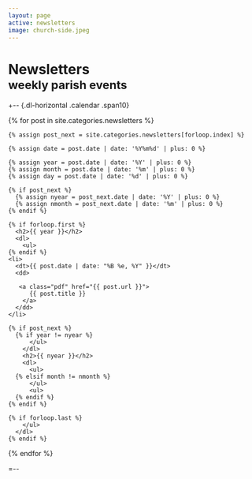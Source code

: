 ```yaml
---
layout: page
active: newsletters
image: church-side.jpeg
---
```


# Newsletters<br /><small>weekly parish events</small>

+-- {.dl-horizontal .calendar .span10}
<section>
  {% for post in site.categories.newsletters %}

    {% assign post_next = site.categories.newsletters[forloop.index] %}

    {% assign date = post.date | date: '%Y%m%d' | plus: 0 %}

    {% assign year = post.date | date: '%Y' | plus: 0 %}
    {% assign month = post.date | date: '%m' | plus: 0 %}
    {% assign day = post.date | date: '%d' | plus: 0 %}

    {% if post_next %}
      {% assign nyear = post_next.date | date: '%Y' | plus: 0 %}
      {% assign nmonth = post_next.date | date: '%m' | plus: 0 %}
    {% endif %}

    {% if forloop.first %}
      <h2>{{ year }}</h2>
      <dl>
        <ul>
    {% endif %}
    <li>
      <dt>{{ post.date | date: "%B %e, %Y" }}</dt>
      <dd>

       <a class="pdf" href="{{ post.url }}">
          {{ post.title }}
        </a>
      </dd>
    </li>

    {% if post_next %}
      {% if year != nyear %}
          </ul>
        </dl>
        <h2>{{ nyear }}</h2>
        <dl>
          <ul>
      {% elsif month != nmonth %}
          </ul>
          <ul>
      {% endif %}
    {% endif %}

    {% if forloop.last %}
        </ul>
      </dl>
    {% endif %}
  {% endfor %}
</section>
=--
